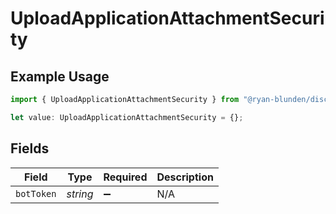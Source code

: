 # UploadApplicationAttachmentSecurity

## Example Usage

```typescript
import { UploadApplicationAttachmentSecurity } from "@ryan-blunden/discord/models/operations";

let value: UploadApplicationAttachmentSecurity = {};
```

## Fields

| Field              | Type               | Required           | Description        |
| ------------------ | ------------------ | ------------------ | ------------------ |
| `botToken`         | *string*           | :heavy_minus_sign: | N/A                |